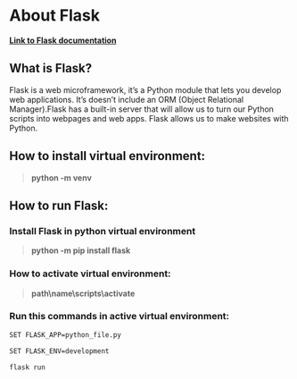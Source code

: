 # About Flask

 
 [**Link to Flask documentation**](https://flask.palletsprojects.com/en/2.0.x/)
 
 ## What is Flask?
 
Flask is a web microframework, it’s a Python module that lets you develop web applications. It’s doesn’t include an ORM (Object Relational Manager).Flask has a built-in server that will allow us to turn our Python scripts into webpages and web apps. Flask allows us to make websites with Python. 
 
 ## How to install virtual environment:
 
 > **python -m venv**
 
 ## How to run Flask:
 
 ### Install Flask in python virtual environment
 
 > **python -m pip install flask**
 
 ### How to activate virtual environment:
 
 > **path\name\scripts\activate**
 
 ### Run this commands in active virtual environment:
 ```bash 
 SET FLASK_APP=python_file.py
 
 SET FLASK_ENV=development 
 
 flask run
 ```
